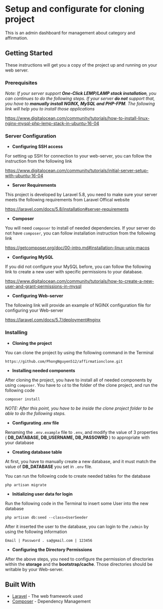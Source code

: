 # Setup and configurate for cloning project

This is an admin dashboard for management about category and affirmation. 

## Getting Started

These instructions will get you a copy of the project up and running on your web server.

### Prerequisites

*Note: If your server support **One-Click LEMP/LAMP stack installation**, you can continues to do the following steps. If your server **do not** support that, you have to **manually install NGINX, MySQL and PHP-FPM**. The following link will help you to install those applications*

https://www.digitalocean.com/community/tutorials/how-to-install-linux-nginx-mysql-php-lemp-stack-in-ubuntu-16-04

### Server Configuration

* **Configuring SSH access**

For setting up SSH for connection to your web-server, you can follow the instruction from the following link

https://www.digitalocean.com/community/tutorials/initial-server-setup-with-ubuntu-16-04

* **Server Requirements**

This project is developed by Laravel 5.8, you need to make sure your server meets the following requirements from Laravel Offical website

https://laravel.com/docs/5.8/installation#server-requirements

* **Composer**

You will need `composer` to install of needed dependencies. If your server do not have `composer`, you can follow installation instruction from the following link

https://getcomposer.org/doc/00-intro.md#installation-linux-unix-macos

* **Configuring MySQL**

If you did not configure your MySQL before, you can follow the following link to create a new user with specific permissions to your database.

https://www.digitalocean.com/community/tutorials/how-to-create-a-new-user-and-grant-permissions-in-mysql

* **Configuring Web-server**

The following link will provide an example of NGINX configuration file for configuring your Web-server

https://laravel.com/docs/5.7/deployment#nginx
 
### Installing

* **Cloning the project**

 You can clone the project by using the following command in the Terminal

  `https://github.com/PhongNguyen512/affirmationclone.git`

* **Installing needed components** 

After cloning the project, you have to install all of needed components by using `composer`. You have to `cd` to the folder of the clone project, and run the following code

  `composer install`
  
*NOTE: After this point, you have to be inside the clone project folder to be able to do the following steps.*

* **Configurating .env file** 

Renaming the `.env.example` file to `.env`, and modify the value of 3 properties ( **DB_DATABASE, DB_USERNAME, DB_PASSOWRD** ) to appropriate with your database

* **Creating database table**

At first, you have to manually create a new database, and it must match the value of **DB_DATABASE** you set in `.env` file.

You can run the following code to create needed tables for the database

`php artisan migrate`

* **Initializing user data for login**

Run the following code in the Terminal to insert some User into the new database

``php artisan db:seed --class=UserSeeder``

After it inserted the user to the database, you can login to the `/admin` by using the following information
```
Email | Password . sa@gmail.com | 123456
```
* **Configuring the Directory Permissions**

After the above steps, you need to configure the permission of directories within the **storage** and the **bootstrap/cache**. Those directories should be writable by your Web-server.


## Built With

* [Laravel](https://laravel.com/docs/5.8) - The web framework used
* [Composer](https://getcomposer.org/) - Dependency Management

